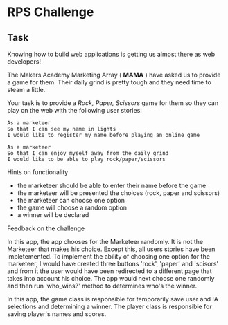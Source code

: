 # RPS Challenge

Task
----

Knowing how to build web applications is getting us almost there as web developers!

The Makers Academy Marketing Array ( **MAMA** ) have asked us to provide a game for them. Their daily grind is pretty tough and they need time to steam a little.

Your task is to provide a _Rock, Paper, Scissors_ game for them so they can play on the web with the following user stories:

```
As a marketeer
So that I can see my name in lights
I would like to register my name before playing an online game

As a marketeer
So that I can enjoy myself away from the daily grind
I would like to be able to play rock/paper/scissors
```

Hints on functionality

- the marketeer should be able to enter their name before the game
- the marketeer will be presented the choices (rock, paper and scissors)
- the marketeer can choose one option
- the game will choose a random option
- a winner will be declared

Feedback on the challenge

In this app, the app chooses for the Marketeer randomly. It is not the Marketeer that makes his choice. Except this, all users stories have been impletemented. To implement the ability of choosing one option for the marketeer, I would have created three buttons 'rock', 'paper' and 'scisors' and from it the user would have been redirected to a different page that takes into account his choice. The app would next choose one randomly and then run 'who_wins?' method to determines who's the winner.

In this app, the game class is responsible for temporarily save user and IA selections and determining a winner. The player class is responsible for saving player's names and scores.